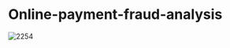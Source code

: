 # Online-payment-fraud-analysis
![2254](https://user-images.githubusercontent.com/83806097/229751925-a665efef-defe-49c9-a575-c45f5142ec10.jpg)

